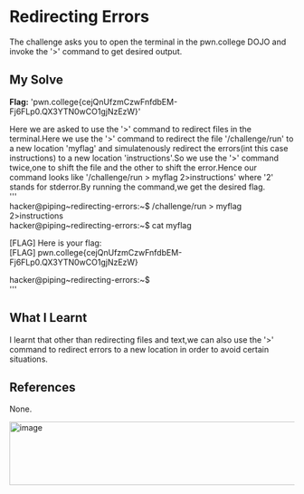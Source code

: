 # Redirecting Errors
The challenge asks you to open the terminal in the pwn.college DOJO and invoke the '>' command to get desired output.       

## My Solve
**Flag:** 'pwn.college{cejQnUfzmCzwFnfdbEM-Fj6FLp0.QX3YTN0wCO1gjNzEzW}'     

Here we are asked to use the '>' command to redirect files in the terminal.Here we use the '>' command to redirect the file '/challenge/run' to a new location 'myflag' and simulatenously redirect the errors(int this case instructions) to a new location 'instructions'.So we use the '>' command twice,one to shift the file and the other to shift the error.Hence our command looks like '/challenge/run > myflag 2>instructions' where '2' stands for stderror.By running the command,we get the desired flag.     
'''    
hacker@piping~redirecting-errors:~$ /challenge/run > myflag 2>instructions      
hacker@piping~redirecting-errors:~$ cat myflag     
      
[FLAG] Here is your flag:     
[FLAG] pwn.college{cejQnUfzmCzwFnfdbEM-Fj6FLp0.QX3YTN0wCO1gjNzEzW}     
     
hacker@piping~redirecting-errors:~$      
'''     

## What I Learnt
I learnt that other than redirecting files and text,we can also use the '>' command to redirect errors to a new location in order to avoid certain situations.   

## References
None.     


<img width="654" height="112" alt="image" src="https://github.com/user-attachments/assets/4acd7a92-3874-498a-9754-89b210b3526f" />

